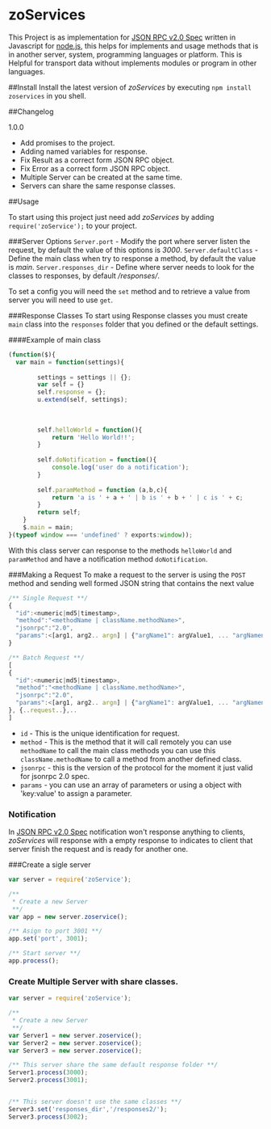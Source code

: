 zoServices
=============
This Project is as implementation for [JSON RPC v2.0 Spec](http://www.jsonrpc.org/specification) written in Javascript for [node.js](http://nodejs.org/), this helps for implements and usage methods that is in another server, system, programming languages or platform. 
This is Helpful for  transport data without implements  modules or program in other languages.

##Install
Install the latest version of _zoServices_ by executing `npm install zoservices` in you shell.

##Changelog

1.0.0
-  Add promises to the project.
-  Adding named variables for response.
-  Fix Result as a correct form JSON RPC object.
-  Fix Error as a correct form JSON RPC object.
-  Multiple Server can be created at the same time.
-  Servers can share the same response classes.
  

##Usage

To start using this project just need add _zoServices_ by adding `require('zoService');` to your project.

###Server Options
`Server.port` - Modify the port where server listen the request, by default the value of this options is _3000_.
`Server.defaultClass` - Define the main class when try to response a method, by default the value is _main_.
`Server.responses_dir` - Define where server needs to look for the classes to responses, by default _/responses/_.

To set a config you will need the `set` method and to retrieve a value from server you will need to use `get`.

###Response Classes
To start using Response classes you must create `main` class into the `responses` folder that you defined or the default settings.

####Example of main class
```javascript
(function($){
  var main = function(settings){
		
		settings = settings || {};
		var self = {}
		self.response = {};
		u.extend(self, settings);
		
		
		
		self.helloWorld = function(){
			return 'Hello World!!';
		}
		
		self.doNotification = function(){
			console.log('user do a notification');
		}
		
		self.paramMethod = function (a,b,c){
			return 'a is ' + a + ' | b is ' + b + ' | c is ' + c;
		}
		return self;
	}
	$.main = main;
}(typeof window === 'undefined' ? exports:window));
```
With this class server can response to the methods `helloWorld` and `paramMethod` and have a notification method `doNotification`.

###Making a Request
To make a request to the server is using the `POST` method and sending well formed JSON string that contains the next value
```javascript
/** Single Request **/
{
  "id":<numeric|md5|timestamp>,
  "method":"<methodName | className.methodName>",
  "jsonrpc":"2.0",
  "params":<[arg1, arg2.. argn] | {"argName1": argValue1, ... "argNamen":argValuen}>
}

/** Batch Request **/
[
{
  "id":<numeric|md5|timestamp>,
  "method":"<methodName | className.methodName>",
  "jsonrpc":"2.0",
  "params":<[arg1, arg2.. argn] | {"argName1": argValue1, ... "argNamen":argValuen}>
}, {..request..},..  
]
```
* `id` - This is the unique identification for request.
* `method` - This is the method that it will call remotely you can use `methodName` to call the main class methods
           you can use this `className.methodName` to call a method from another defined class.
* `jsonrpc` - this is the version of the protocol for the moment it just valid for jsonrpc 2.0 spec.
* `params` - you can use an array of parameters or using a object with 'key:value' to assign a parameter.

### Notification
In [JSON RPC v2.0 Spec](http://www.jsonrpc.org/specification) notification won't response anything to clients, 
_zoServices_ will response with a empty response to indicates to client that server finish the request and is ready
for another one.


###Create a sigle server
```javascript
var server = require('zoService');

/**
 * Create a new Server
 **/
var app = new server.zoservice();

/** Asign to port 3001 **/
app.set('port', 3001);

/** Start server **/
app.process();
```

### Create Multiple Server with share classes.
```javascript
var server = require('zoService');

/**
 * Create a new Server
 **/
var Server1 = new server.zoservice();
var Server2 = new server.zoservice();
var Server3 = new server.zoservice();

/** This server share the same default response folder **/
Server1.process(3000);
Server2.process(3001);


/** This server doesn't use the same classes **/
Server3.set('responses_dir','/responses2/');
Server3.process(3002);

```